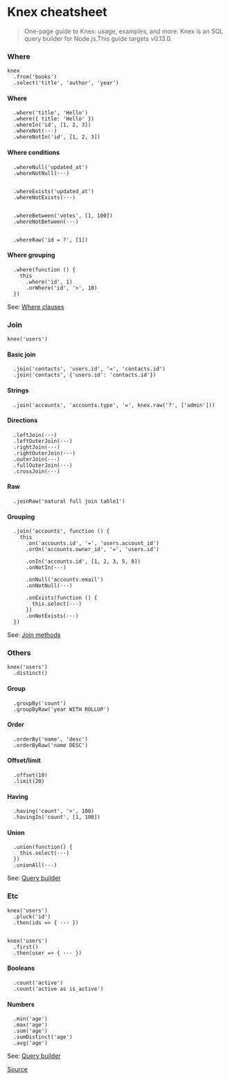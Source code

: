 # Knex cheatsheet

> One-page guide to Knex: usage, examples, and more. Knex is an SQL query builder for Node.js.This guide targets v0.13.0.

### Where

    knex
      .from('books')
      .select('title', 'author', 'year')
    

#### Where

      .where('title', 'Hello')
      .where({ title: 'Hello' })
      .whereIn('id', [1, 2, 3])
      .whereNot(···)
      .whereNotIn('id', [1, 2, 3])
    

#### Where conditions

      .whereNull('updated_at')
      .whereNotNull(···)
    

      .whereExists('updated_at')
      .whereNotExists(···)
    

      .whereBetween('votes', [1, 100])
      .whereNotBetween(···)
    

      .whereRaw('id = ?', [1])
    

#### Where grouping

      .where(function () {
        this
          .where('id', 1)
          .orWhere('id', '>', 10)
      })
    

See: [Where clauses](http://knexjs.org/#Builder-wheres)

### Join

    knex('users')
    

#### Basic join

      .join('contacts', 'users.id', '=', 'contacts.id')
      .join('contacts', {'users.id': 'contacts.id'})
    

#### Strings

      .join('accounts', 'accounts.type', '=', knex.raw('?', ['admin']))
    

#### Directions

      .leftJoin(···)
      .leftOuterJoin(···)
      .rightJoin(···)
      .rightOuterJoin(···)
      .outerJoin(···)
      .fullOuterJoin(···)
      .crossJoin(···)
    

#### Raw

      .joinRaw('natural full join table1')
    

#### Grouping

      .join('accounts', function () {
        this
          .on('accounts.id', '=', 'users.account_id')
          .orOn('accounts.owner_id', '=', 'users.id')
    
          .onIn('accounts.id', [1, 2, 3, 5, 8])
          .onNotIn(···)
    
          .onNull('accounts.email')
          .onNotNull(···)
    
          .onExists(function () {
            this.select(···)
          })
          .onNotExists(···)
      })
    

See: [Join methods](http://knexjs.org/#Builder-join)

### Others

    knex('users')
      .distinct()
    

#### Group

      .groupBy('count')
      .groupByRaw('year WITH ROLLUP')
    

#### Order

      .orderBy('name', 'desc')
      .orderByRaw('name DESC')
    

#### Offset/limit

      .offset(10)
      .limit(20)
    

#### Having

      .having('count', '>', 100)
      .havingIn('count', [1, 100])
    

#### Union

      .union(function() {
        this.select(···)
      })
      .unionAll(···)
    

See: [Query builder](http://knexjs.org/#Builder)

### Etc

    knex('users')
      .pluck('id')
      .then(ids => { ··· })
    

    knex('users')
      .first()
      .then(user => { ··· })
    

#### Booleans

      .count('active')
      .count('active as is_active')
    

#### Numbers

      .min('age')
      .max('age')
      .sum('age')
      .sumDistinct('age')
      .avg('age')
    

See: [Query builder](http://knexjs.org/#Builder)


[Source](https://devhints.io/knex)